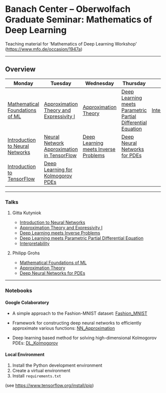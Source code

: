 # Banach Center – Oberwolfach Graduate Seminar: Mathematics of Deep Learning

Teaching material for 'Mathematics of Deep Learning Workshop' (https://www.mfo.de/occasion/1947a)
	
----
## Overview 

| Monday                                                                                                  | Tuesday                                                                                                                 | Wednesday                                                                           | Thursday                                                                                                    | Friday                                                          |
|---------------------------------------------------------------------------------------------------------|-------------------------------------------------------------------------------------------------------------------------|-------------------------------------------------------------------------------------|-------------------------------------------------------------------------------------------------------------|-----------------------------------------------------------------|
| [Mathematical Foundations of ML](slides/Grohs/Bedlewo_MathematicalLearning.pdf)                         | [Approximation Theory and Expressivity I](slides/Kutyniok/Talk_BanachCenter2_2019.pdf)                                  | [Approximation Theory](slides/Grohs/Bedlewo_ApproximationTheory.pdf)                | [Deep Learning meets Parametric Partial Differential Equation](slides/Kutyniok/Talk_BanachCenter4_2019.pdf) | [Interpretability](slides/Kutyniok/Talk_BanachCenter5_2019.pdf) |
| [Introduction to Neural Networks](slides/Kutyniok/Talk_BanachCenter1_2019.pdf)                          | [Neural Network Approximation in TensorFlow](https://colab.research.google.com/drive/1_gHoRg-5szIlmsSLTe143SFpxI81iYCK) | [Deep Learning meets Inverse Problems](slides/Kutyniok/Talk_BanachCenter3_2019.pdf) | [Deep Neural Networks for PDEs](slides/Grohs/Bedlewo_PDEs.pdf)                                              |                                                                 |
| [Introduction to TensorFlow](https://colab.research.google.com/drive/1UxClfRrD-rBIuT23b2O-Dhoo67304ZVM) | [Deep Learning for Kolmogorov PDEs](https://colab.research.google.com/drive/19KPlzVjRmLsu7EKPScSU7wcnh-OOA2p-)          |                                                                                     |                                                                                                             |                                                                 |


----
### Talks

1. Gitta Kutyniok 
   - [Introduction to Neural Networks](https://github.com/juliusberner/oberwolfach_workshop/raw/master/slides/Kutyniok/Talk_BanachCenter1_2019.pdf)
   - [Approximation Theory and Expressivity I](https://github.com/juliusberner/oberwolfach_workshop/raw/master/slides/Kutyniok/Talk_BanachCenter2_2019.pdf)
   - [Deep Learning meets Inverse Problems](https://github.com/juliusberner/oberwolfach_workshop/raw/master/slides/Kutyniok/Talk_BanachCenter3_2019.pdf)
   - [Deep Learning meets Parametric Partial Differential Equation](https://github.com/juliusberner/oberwolfach_workshop/raw/master/slides/Kutyniok/Talk_BanachCenter4_2019.pdf)
   - [Interpretability](https://github.com/juliusberner/oberwolfach_workshop/raw/master/slides/Kutyniok/Talk_BanachCenter5_2019.pdf)

2. Philipp Grohs
   - [Mathematical Foundations of ML](https://github.com/juliusberner/oberwolfach_workshop/raw/master/slides/Grohs/Bedlewo_MathematicalLearning.pdf)
   - [Approximation Theory](https://github.com/juliusberner/oberwolfach_workshop/raw/master/slides/Grohs/Bedlewo_ApproximationTheory.pdf)
   - [Deep Neural Networks for PDEs](https://github.com/juliusberner/oberwolfach_workshop/raw/master/slides/Grohs/Bedlewo_PDEs.pdf)


----
### Notebooks

#### Google Colaboratory

- A simple approach to the Fashion-MNIST dataset: [Fashion_MNIST](https://colab.research.google.com/drive/1UxClfRrD-rBIuT23b2O-Dhoo67304ZVM)

- Framework for constructing deep neural networks to efficiently approximate various functions: [NN_Approximation](https://colab.research.google.com/drive/1_gHoRg-5szIlmsSLTe143SFpxI81iYCK)

- Deep learning based method for solving high-dimensional Kolmogorov PDEs: [DL_Kolmogorov](https://colab.research.google.com/drive/19KPlzVjRmLsu7EKPScSU7wcnh-OOA2p-)


#### Local Environment

1. Install the Python development environment
2. Create a virtual environment
3. Install ``requirements.txt`` 

(see https://www.tensorflow.org/install/pip)
